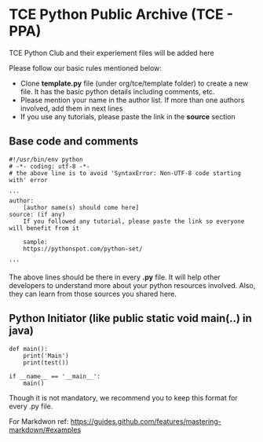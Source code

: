 # TCE Python Public Archive (TCE - PPA)
TCE Python Club and their experiement files will be added here

Please follow our basic rules mentioned below:
* Clone **template.py** file (under org/tce/template folder) to create a new file. It has the basic python details including comments, etc.
* Please mention your name in the author list. If more than one authors involved, add them in next lines
* If you use any tutorials, please paste the link in the **source** section


## Base code and comments
```
#!/usr/bin/env python
# -*- coding: utf-8 -*-
# the above line is to avoid 'SyntaxError: Non-UTF-8 code starting with' error

'''
author:
    [author name(s) should come here]
source: (if any)
    If you followed any tutorial, please paste the link so everyone will benefit from it
    
    sample:
    https://pythonspot.com/python-set/
    
'''
```

The above lines should be there in every **.py** file. It will help other developers to understand more about your python resources involved. Also, they can learn from those sources you shared here.


## Python Initiator (like public static void main(..) in java)
```
def main():
    print('Main')
    print(test())

if __name__ == '__main__':
    main()
```

Though it is not mandatory, we recommend you to keep this format for every .py file. 


For Markdwon ref: https://guides.github.com/features/mastering-markdown/#examples
